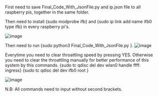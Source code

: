 First need to save Final_Code_With_JsonFile.py and ip.json file to all raspberry pis, together in the same folder.

Then need to install {sudo modprobe ifb} and {sudo ip link add name ifb0 type ifb} in every raspberry pi's.

![image](https://github.com/rezuanul/ThrottleAndTimeSet/assets/45296940/5d7a00bb-bce5-4821-8ebe-1a2b0ea14c8a)

Then need to run  {sudo python3 Final_Code_With_JsonFile.py }.
![image](https://github.com/rezuanul/ThrottleAndTimeSet/assets/45296940/359a076a-f50c-41e1-986b-ac901a38902f)

Everytime you need to clear throattling speed by pressing YES. Otherwise you need to clear the throattling manually for better performance of this system by this commands. 
  {sudo tc qdisc del dev wlan0 handle ffff: ingress}
  {sudo tc qdisc del dev ifb0 root }
  
![image](https://github.com/rezuanul/ThrottleAndTimeSet/assets/45296940/8087cdca-e337-49a1-915d-745eac5f878b)

N.B: All commands need to input without second brackets. 

